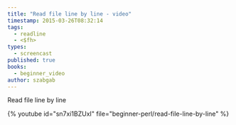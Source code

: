 ```yaml
---
title: "Read file line by line - video"
timestamp: 2015-03-26T08:32:14
tags:
  - readline
  - <$fh>
types:
  - screencast
published: true
books:
  - beginner_video
author: szabgab
---
```



Read file line by line


{% youtube id="sn7xi1BZUxI" file="beginner-perl/read-file-line-by-line" %}
